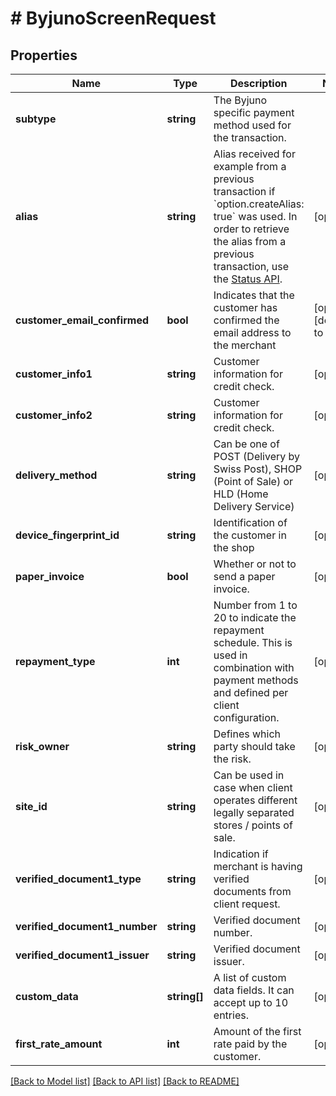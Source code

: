 # # ByjunoScreenRequest

## Properties

Name | Type | Description | Notes
------------ | ------------- | ------------- | -------------
**subtype** | **string** | The Byjuno specific payment method used for the transaction. |
**alias** | **string** | Alias received for example from a previous transaction if &#x60;option.createAlias: true&#x60; was used. In order to retrieve the alias from a previous transaction, use the [Status API](#operation/status). | [optional]
**customer_email_confirmed** | **bool** | Indicates that the customer has confirmed the email address to the merchant | [optional] [default to false]
**customer_info1** | **string** | Customer information for credit check. | [optional]
**customer_info2** | **string** | Customer information for credit check. | [optional]
**delivery_method** | **string** | Can be one of POST (Delivery by Swiss Post), SHOP (Point of Sale) or HLD (Home Delivery Service) | [optional]
**device_fingerprint_id** | **string** | Identification of the customer in the shop | [optional]
**paper_invoice** | **bool** | Whether or not to send a paper invoice. | [optional]
**repayment_type** | **int** | Number from 1 to 20 to indicate the repayment schedule. This is used in combination with payment methods and defined per client configuration. | [optional]
**risk_owner** | **string** | Defines which party should take the risk. | [optional]
**site_id** | **string** | Can be used in case when client operates different legally separated stores / points of sale. | [optional]
**verified_document1_type** | **string** | Indication if merchant is having verified documents from client request. | [optional]
**verified_document1_number** | **string** | Verified document number. | [optional]
**verified_document1_issuer** | **string** | Verified document issuer. | [optional]
**custom_data** | **string[]** | A list of custom data fields. It can accept up to 10 entries. | [optional]
**first_rate_amount** | **int** | Amount of the first rate paid by the customer. | [optional]

[[Back to Model list]](../../README.md#models) [[Back to API list]](../../README.md#endpoints) [[Back to README]](../../README.md)
